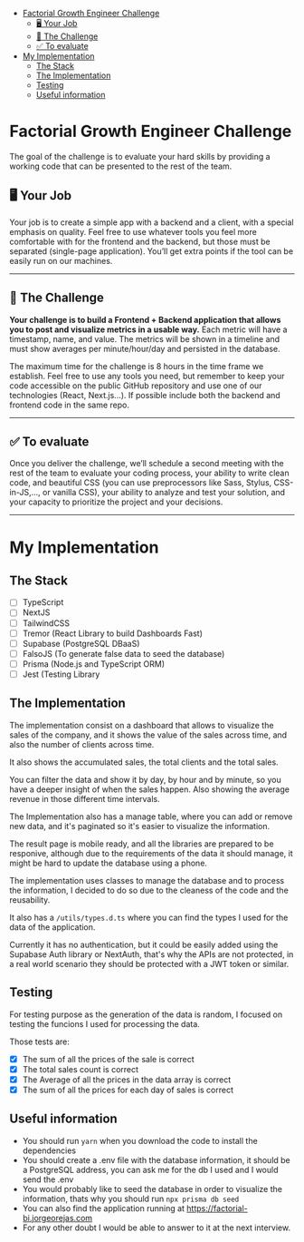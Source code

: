 - [Factorial Growth Engineer Challenge](#factorial-growth-engineer-challenge)
  - [🖥 Your Job](#-your-job)
  - [💪 The Challenge](#-the-challenge)
  - [✅ To evaluate](#-to-evaluate)
- [My Implementation](#my-implementation)
  - [The Stack](#the-stack)
  - [The Implementation](#the-implementation)
  - [Testing](#testing)
  - [Useful information](#useful-information)

# Factorial Growth Engineer Challenge

The goal of the challenge is to evaluate your hard skills by providing a working code that can be presented to the rest of the team.

## 🖥 Your Job

Your job is to create a simple app with a backend and a client, with a special emphasis on quality. Feel free to use whatever tools you feel more comfortable with for the frontend and the backend, but those must be separated (single-page application). You’ll get extra points if the tool can be easily run on our machines.

---

## 💪 The Challenge

**Your challenge is to build a Frontend + Backend application that allows you to post and visualize metrics in a usable way.** Each metric will have a timestamp, name, and value. The metrics will be shown in a timeline and must show averages per minute/hour/day and persisted in the database.

The maximum time for the challenge is 8 hours in the time frame we establish. Feel free to use any tools you need, but remember to keep your code accessible on the public GitHub repository and use one of our technologies (React, Next.js...). If possible include both the backend and frontend code in the same repo.

---

## ✅ To evaluate

Once you deliver the challenge, we’ll schedule a second meeting with the rest of the team to evaluate your coding process, your ability to write clean code, and beautiful CSS (you can use preprocessors like Sass, Stylus, CSS-in-JS,..., or vanilla CSS), your ability to analyze and test your solution, and your capacity to prioritize the project and your decisions.

---

# My Implementation

## The Stack

- [ ] TypeScript
- [ ] NextJS
- [ ] TailwindCSS
- [ ] Tremor (React Library to build Dashboards Fast)
- [ ] Supabase (PostgreSQL DBaaS)
- [ ] FalsoJS (To generate false data to seed the database)
- [ ] Prisma (Node.js and TypeScript ORM)
- [ ] Jest (Testing Library

## The Implementation

The implementation consist on a dashboard that allows to visualize the sales of the company, and it shows the value of the sales across time, and also the number of clients across time.

It also shows the accumulated sales, the total clients and the total sales.

You can filter the data and show it by day, by hour and by minute, so you have a deeper insight of when the sales happen. Also showing the average revenue in those different time intervals.

The Implementation also has a manage table, where you can add or remove new data, and it's paginated so it's easier to visualize the information.

The result page is mobile ready, and all the libraries are prepared to be responive, although due to the requirements of the data it should manage, it might be hard to update the database using a phone.

The implementation uses classes to manage the database and to process the information, I decided to do so due to the cleaness of the code and the reusability.

It also has a `/utils/types.d.ts` where you can find the types I used for the data of the application.

Currently it has no authentication, but it could be easily added using the Supabase Auth library or NextAuth, that's why the APIs are not protected, in a real world scenario they should be protected with a JWT token or similar.

## Testing

For testing purpose as the generation of the data is random, I focused on testing the funcions I used for processing the data.

Those tests are:

- [x] The sum of all the prices of the sale is correct
- [x] The total sales count is correct
- [x] The Average of all the prices in the data array is correct
- [x] The sum of all the prices for each day of sales is correct

## Useful information

- You should run `yarn` when you download the code to install the dependencies
- You should create a .env file with the database information, it should be a PostgreSQL address, you can ask me for the db I used and I would send the .env
- You would probably like to seed the database in order to visualize the information, thats why you should run `npx prisma db seed`
- You can also find the application running at https://factorial-bi.jorgeorejas.com
- For any other doubt I would be able to answer to it at the next interview.
